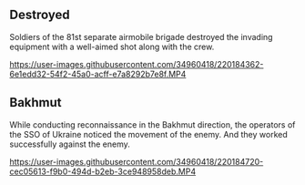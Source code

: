 ## Destroyed

Soldiers of the 81st separate airmobile brigade destroyed the invading equipment with a well-aimed shot along with the crew.

https://user-images.githubusercontent.com/34960418/220184362-6e1edd32-54f2-45a0-acff-e7a8292b7e8f.MP4


## Bakhmut

While conducting reconnaissance in the Bakhmut direction, the operators of the SSO of Ukraine noticed the movement of the enemy. And they worked successfully against the enemy.

https://user-images.githubusercontent.com/34960418/220184720-cec05613-f9b0-494d-b2eb-3ce948958deb.MP4

